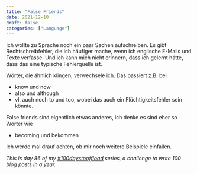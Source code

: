 ```yaml
---
title: "False Friends"
date: 2021-12-10
draft: false
categories: ["Language"]
---
```

Ich wollte zu Sprache noch ein paar Sachen aufschreiben. Es gibt Rechtschreibfehler, die ich häufiger mache, wenn ich englische E-Mails und Texte verfasse. Und ich kann mich nicht erinnern, dass ich gelernt hätte, dass das eine typische Fehlerquelle ist.

Wörter, die ähnlich klingen, verwechsele ich. Das passiert z.B. bei

* know und now
* also und although
* vl. auch noch to und too, wobei das auch ein Flüchtigkeitsfehler sein könnte.

False friends sind eigentlich etwas anderes, ich denke es sind eher so Wörter wie

* becoming und bekommen

Ich werde mal drauf achten, ob mir noch weitere Beispiele einfallen.

_This is day 86 of my [#100daystooffload](https://100daystooffload.com/) series, a challenge to write 100 blog posts in a year._
